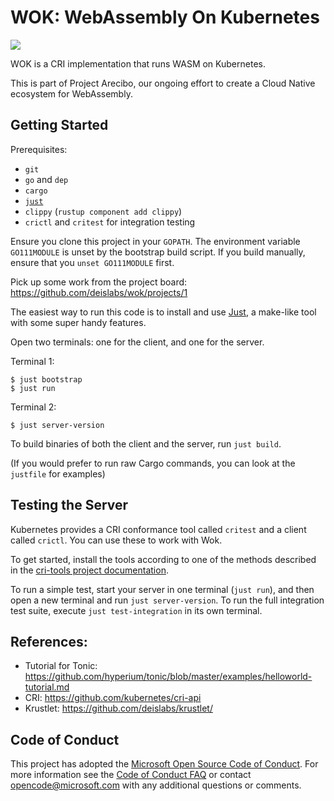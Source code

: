 # WOK: WebAssembly On Kubernetes

![](https://github.com/deislabs/wok/workflows/Build%20and%20Test/badge.svg)

WOK is a CRI implementation that runs WASM on Kubernetes.

This is part of Project Arecibo, our ongoing effort to create a Cloud Native ecosystem for WebAssembly.

## Getting Started

Prerequisites:

- `git`
- `go` and `dep`
- `cargo`
- [`just`](https://github.com/casey/just)
- `clippy` (`rustup component add clippy`)
- `crictl` and `critest` for integration testing

Ensure you clone this project in your `GOPATH`.  The environment variable `GO111MODULE` is unset by the bootstrap build script.  If you build manually, ensure that you `unset GO111MODULE` first.

Pick up some work from the project board: https://github.com/deislabs/wok/projects/1

The easiest way to run this code is to install and use [Just](https://github.com/casey/just), a make-like tool with some super handy features.

Open two terminals: one for the client, and one for the server.

Terminal 1:

```
$ just bootstrap
$ just run
```

Terminal 2:

```
$ just server-version
```

To build binaries of both the client and the server, run `just build`.

(If you would prefer to run raw Cargo commands, you can look at the `justfile` for examples)

## Testing the Server

Kubernetes provides a CRI conformance tool called `critest` and a client called `crictl`. You can use these to work with Wok.

To get started, install the tools according to one of the methods described in the [cri-tools project documentation](https://github.com/kubernetes-sigs/cri-tools).

To run a simple test, start your server in one terminal (`just run`), and then open a new terminal and run `just server-version`. To run the full integration test suite, execute `just test-integration` in its own terminal.

## References:

- Tutorial for Tonic: https://github.com/hyperium/tonic/blob/master/examples/helloworld-tutorial.md
- CRI: https://github.com/kubernetes/cri-api
- Krustlet: https://github.com/deislabs/krustlet/

## Code of Conduct

This project has adopted the [Microsoft Open Source Code of Conduct](https://opensource.microsoft.com/codeofconduct/). For more information see the [Code of Conduct FAQ](https://opensource.microsoft.com/codeofconduct/faq/) or contact [opencode@microsoft.com](mailto:opencode@microsoft.com) with any additional questions or comments.
